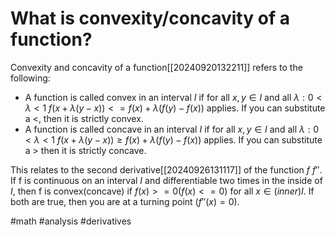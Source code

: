 # What is convexity/concavity of a function? 
Convexity and concavity of a function[[20240920132211]] refers to the following: 

- A function is called convex in an interval $I$ if for all $x,y \in I$ and all $\lambda: 0 < \lambda < 1$ 
  $f(x+\lambda(y-x))<=f(x)+\lambda(f(y)-f(x))$ applies. If you can substitute a $<$, then it is strictly convex.
- A function is called concave in an interval $I$ if for all $x,y \in I$ and all $\lambda: 0<\lambda<1$ 
  $f(x+\lambda(y-x)) ≥ f(x) + \lambda(f(y)-f(x))$ applies. If you can substitute a $>$ then it is strictly concave.

This relates to the second derivative[[20240926131117]] of the function $f$ $f''$. 
If f is continuous on an interval $I$ and differentiable two times in the inside of $I$, then f is convex(concave) if $f(x)>=0$($f(x)<=0$) for all $x \in (inner)I$. If both are true, then you are at a turning point ($f''(x)=0$).

#math #analysis #derivatives
